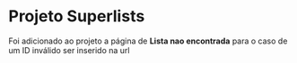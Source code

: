 # Projeto Superlists

Foi adicionado ao projeto a página de **Lista nao encontrada** para o caso de um ID inválido ser inserido na url

